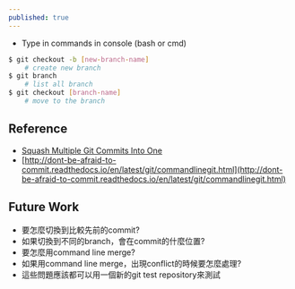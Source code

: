 ```yaml
---
published: true
---
```

* Type in commands in console (bash or cmd)

```bash
$ git checkout -b [new-branch-name]
	# create new branch
$ git branch
	# list all branch
$ git checkout [branch-name]
	# move to the branch
```

## Reference
* [Squash Multiple Git Commits Into One]({{site.url}}{{site.baseurl}}/squash-multiple-git-commits-into-one.html)
* [http://dont-be-afraid-to-commit.readthedocs.io/en/latest/git/commandlinegit.html](http://dont-be-afraid-to-commit.readthedocs.io/en/latest/git/commandlinegit.html)

## Future Work
* 要怎麼切換到比較先前的commit?
* 如果切換到不同的branch，會在commit的什麼位置?
* 要怎麼用command line merge?
* 如果用command line merge，出現conflict的時候要怎麼處理?
* 這些問題應該都可以用一個新的git test repository來測試
